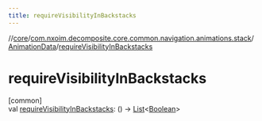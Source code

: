 ```yaml
---
title: requireVisibilityInBackstacks
---
```

//[core](../../../index.html)/[com.nxoim.decomposite.core.common.navigation.animations.stack](../index.html)/[AnimationData](index.html)/[requireVisibilityInBackstacks](require-visibility-in-backstacks.html)



# requireVisibilityInBackstacks



[common]\
val [requireVisibilityInBackstacks](require-visibility-in-backstacks.html): () -&gt; [List](https://kotlinlang.org/api/latest/jvm/stdlib/kotlin.collections/-list/index.html)&lt;[Boolean](https://kotlinlang.org/api/latest/jvm/stdlib/kotlin/-boolean/index.html)&gt;





